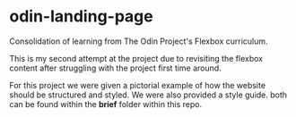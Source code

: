 # odin-landing-page

Consolidation of learning from The Odin Project's Flexbox curriculum. 

This is my second attempt at the project due to revisiting the flexbox content after struggling with the project first time around.

For this project we were given a pictorial example of how the website should be structured and styled. We were also provided a style guide. both can be found within the **brief** folder within this repo.
